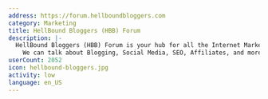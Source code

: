 ```yaml
---
address: https://forum.hellboundbloggers.com
category: Marketing
title: HellBound Bloggers (HBB) Forum
description: |-
  HellBound Bloggers (HBB) Forum is your hub for all the Internet Marketing activities.
    We can talk about Blogging, Social Media, SEO, Affiliates, and more.
userCount: 2052
icon: hellbound-bloggers.jpg
activity: low
language: en_US
---
```

